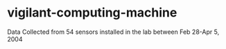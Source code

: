 # vigilant-computing-machine
Data Collected from 54 sensors installed in the lab between Feb 28-Apr 5, 2004
